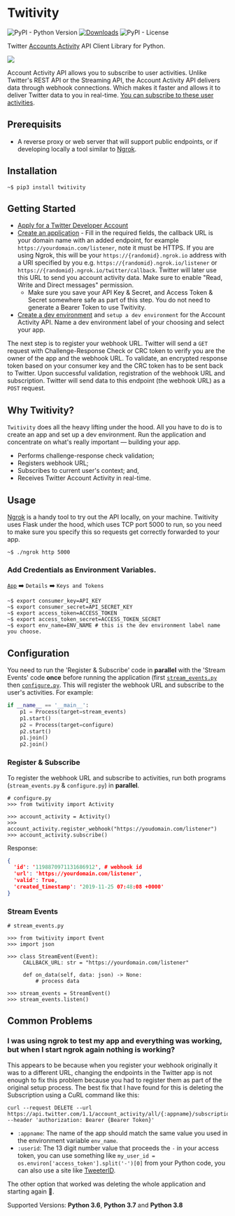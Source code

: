 # Twitivity
![PyPI - Python Version](https://img.shields.io/pypi/pyversions/imgur-scraper) [![Downloads](https://pepy.tech/badge/twitivity)](https://pepy.tech/project/twitivity) ![PyPI - License](https://img.shields.io/pypi/l/imgur-scraper)

Twitter [Accounts Activity](https://developer.twitter.com/en/docs/accounts-and-users/subscribe-account-activity/overview) API Client Library for Python. 

![](demo.gif)

Account Activity API allows you to subscribe to user activities. Unlike Twitter's REST API or the Streaming API, the Account Activity API delivers data through webhook connections. Which makes it faster and allows it to deliver Twitter data to you in real-time. [You can subscribe to these user activities](https://developer.twitter.com/en/docs/accounts-and-users/subscribe-account-activity/overview).

## Prerequisits
* A reverse proxy or web server that will support public endpoints, or if developing locally a tool similar to [Ngrok](https://ngrok.com/).

## Installation

```
~$ pip3 install twitivity
```

## Getting Started

* [Apply for a Twitter Developer Account](https://developer.twitter.com/en/account/get-started)
* [Create an application](https://developer.twitter.com/en/apps) - Fill in the required fields, the callback URL is your domain name with an added endpoint, for example `https://yourdomain.com/listener`, note it must be HTTPS. If you are using Ngrok, this will be your `https://{randomid}.ngrok.io` address with a URI specified by you e.g. `https://{randomid}.ngrok.io/listener` or `https://{randomid}.ngrok.io/twitter/callback`. Twitter will later use this URL to send you account activity data. Make sure to enable "Read, Write and Direct messages" permission.
     * Make sure you save your API Key & Secret, and Access Token & Secret somewhere safe as part of this step. You do not need to generate a Bearer Token to use Twitivity.
* [Create a dev environment](https://developer.twitter.com/en/account/environments) and `setup a dev environment` for the Account Activity API. Name a dev environment label of your choosing and select your app.

The next step is to register your webhook URL. Twitter will send a `GET` request with Challenge-Response Check or CRC token to verify you are the owner of the app and the webhook URL. To validate, an encrypted response token based on your consumer key and the CRC token has to be sent back to Twitter. Upon successful validation, registration of the webhook URL and subscription. Twitter will send data to this endpoint (the webhook URL) as a `POST` request.

## Why Twitivity?

`Twitivity` does all the heavy lifting under the hood. All you have to do is to create an app and set up a dev environment. Run the application and concentrate on what's really important — building your app.  

* Performs challenge-response check validation;
* Registers webhook URL;
* Subscribes to current user's context; and,
* Receives Twitter Account Activity in real-time.

## Usage

[Ngrok](https://ngrok.com/) is a handy tool to try out the API locally, on your machine. Twitivity uses Flask under the hood, which uses TCP port 5000 to run, so you need to make sure you specify this so requests get correctly forwarded to your app.

```terminal
~$ ./ngrok http 5000
```

### Add Credentials as Environment Variables.

[`App`](https://developer.twitter.com/en/apps) :arrow_right: `Details` :arrow_right: `Keys and Tokens`

```
~$ export consumer_key=API_KEY
~$ export consumer_secret=API_SECRET_KEY
~$ export access_token=ACCESS_TOKEN
~$ export access_token_secret=ACCESS_TOKEN_SECRET
~$ export env_name=ENV_NAME # this is the dev environment label name you choose.
```

## Configuration

You need to run the 'Register & Subscribe' code in **parallel** with the 'Stream Events' code **once** before running the application (first [`stream_events.py`](/examples/stream_events.py) then [`configure.py`](/examples/configure.py). This will register the webhook URL and subscribe to the user's activities. For example:

```python
if __name__ == '__main__':
    p1 = Process(target=stream_events)
    p1.start()
    p2 = Process(target=configure)
    p2.start()
    p1.join()
    p2.join()
```

### Register & Subscribe

To register the webhook URL and subscribe to activities, run both programs (`stream_events.py` & `configure.py`) in **parallel**.

```python3
# configure.py
>>> from twitivity import Activity

>>> account_activity = Activity()
>>> account_activity.register_webhook("https://youdomain.com/listener")
>>> account_activity.subscribe()
```

Response:
```json
{
  'id': '1198870971131686912', # webhook id
  'url': 'https://yourdomain.com/listener',
  'valid': True,
  'created_timestamp': '2019-11-25 07:48:08 +0000'
}
```

### Stream Events

```python3
# stream_events.py

>>> from twitivity import Event
>>> import json

>>> class StreamEvent(Event):
     CALLBACK_URL: str = "https://yourdomain.com/listener"

     def on_data(self, data: json) -> None:
         # process data

>>> stream_events = StreamEvent()
>>> stream_events.listen()
```

## Common Problems

### I was using ngrok to test my app and everything was working, but when I start ngrok again nothing is working?

This appears to be because when you register your webhook originally it was to a different URL, changing the endpoints in the Twitter app is not enough to fix this problem because you had to register them as part of the original setup process. The best fix that I have found for this is deleting the Subscription using a CuRL command like this:

```
curl --request DELETE --url https://api.twitter.com/1.1/account_activity/all/{:appname}/subscriptions/{:userid}.json --header 'authorization: Bearer {Bearer Token}'
```

* `:appname`: The name of the app should match the same value you used in the environment variable `env_name`.
* `:userid`: The 13 digit number value that proceeds the `-` in your access token, you can use something like `my_user_id = os.environ['access_token'].split('-')[0]` from your Python code, you can also use a site like [TweeterID](https://tweeterid.com/).

The other option that worked was deleting the whole application and starting again :grimacing:.

Supported Versions: **Python 3.6**, **Python 3.7** and **Python 3.8**
